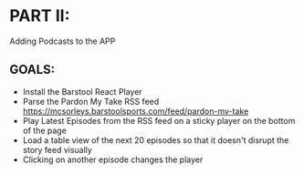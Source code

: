 # PART II:
Adding Podcasts to the APP
## GOALS:
- Install the Barstool React Player
- Parse the Pardon My Take RSS feed https://mcsorleys.barstoolsports.com/feed/pardon-my-take
- Play Latest Episodes from the RSS feed on a sticky player on the bottom of the page
- Load a table view of the next 20 episodes so that it doesn't disrupt the story feed visually
- Clicking on another episode changes the player 